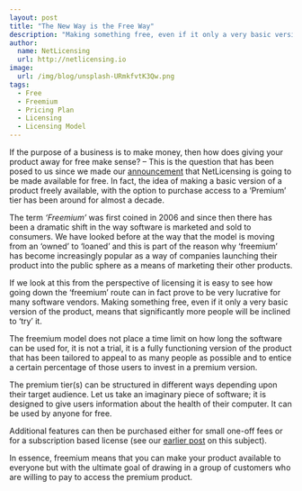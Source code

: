 ```yaml
---
layout: post
title: "The New Way is the Free Way"
description: "Making something free, even if it only a very basic version of the product, means that significantly more people will be inclined to ‘try’ it"
author:
  name: NetLicensing
  url: http://netlicensing.io
image:
  url: /img/blog/unsplash-URmkfvtK3Qw.png
tags:
  - Free
  - Freemium
  - Pricing Plan
  - Licensing
  - Licensing Model
---
```


If the purpose of a business is to make money, then how does giving your product away for free make sense? &#8211; This is the question that has been posed to us since we made our [announcement](/blog/2015/09/01/netlicensing-is-going-free/ "Labs64 NetLicensing is going FREE!") that NetLicensing is going to be made available for free. In fact, the idea of making a basic version of a product freely available, with the option to purchase access to a &#8216;Premium&#8217; tier has been around for almost a decade.

The term *&#8216;Freemium&#8217;* was first coined in 2006 and since then there has been a dramatic shift in the way software is marketed and sold to consumers. We have looked before at the way that the model is moving from an &#8216;owned&#8217; to &#8216;loaned&#8217; and this is part of the reason why &#8216;freemium&#8217; has become increasingly popular as a way of companies launching their product into the public sphere as a means of marketing their other products.

If we look at this from the perspective of licensing it is easy to see how going down the &#8216;freemium&#8217; route can in fact prove to be very lucrative for many software vendors. Making something free, even if it only a very basic version of the product, means that significantly more people will be inclined to &#8216;try&#8217; it.

The freemium model does not place a time limit on how long the software can be used for, it is not a trial, it is a fully functioning version of the product that has been tailored to appeal to as many people as possible and to entice a certain percentage of those users to invest in a premium version.

The premium tier(s) can be structured in different ways depending upon their target audience. Let us take an imaginary piece of software; it is designed to give users information about the health of their computer. It can be used by anyone for free.

Additional features can then be purchased either for small one-off fees or for a subscription based license (see our [earlier post](/blog/2016/02/08/understanding-freemium/ "Understanding Freemium") on this subject).

In essence, freemium means that you can make your product available to everyone but with the ultimate goal of drawing in a group of customers who are willing to pay to access the premium product.
